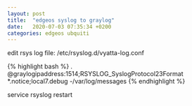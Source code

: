 ```yaml
---
layout: post
title:  "edgeos syslog to graylog"
date:   2020-07-03 07:35:34 +0200
categories: edgeos ubquiti
---
```

edit rsys log file:
/etc/rsyslog.d/vyatta-log.conf

{% highlight bash %}
*.*     @graylogipaddress:1514;RSYSLOG_SyslogProtocol23Format
*.notice;local7.debug   -/var/log/messages
{% endhighlight %}

service rsyslog restart